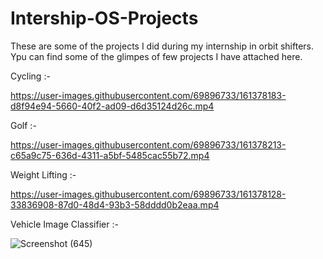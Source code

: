 # Intership-OS-Projects
These are some of the projects I did during my internship in orbit shifters.
Ypu can find some of the glimpes of few projects I have attached here. 

Cycling :- 

https://user-images.githubusercontent.com/69896733/161378183-d8f94e94-5660-40f2-ad09-d6d35124d26c.mp4

Golf :-

https://user-images.githubusercontent.com/69896733/161378213-c65a9c75-636d-4311-a5bf-5485cac55b72.mp4

Weight Lifting :-

https://user-images.githubusercontent.com/69896733/161378128-33836908-87d0-48d4-93b3-58dddd0b2eaa.mp4

Vehicle Image Classifier :-

![Screenshot (645)](https://user-images.githubusercontent.com/69896733/161258574-68bf3098-5885-4bdf-af12-4fa7b1d35804.png)

